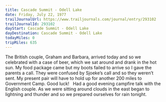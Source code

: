 ```yaml
---
title: Cascade Summit - Odell Lake
date: Friday, July 22, 1977
trailJournalUrl: https://www.trailjournals.com/journal/entry/293102
trailJournalId: 293102
dayStart: Cascade Summit - Odell Lake
dayDestination: Cascade Summit - Odell Lake
todayMiles: 0
tripMiles: 635
---
```

The British couple, Graham and Barbara, arrived today and so we celebrated with a case of beer, which we sat around and drank in the hot sun. My food package came but my boots failed to arrive so I gave the parents a call. They were confused by Sjoeke’s call and so they weren’t sent. My present pair will have to hold up for another 200 miles to Government Camp. Good luck!   Had a good evening campfire talk with the English couple. As we were sitting around clouds in the east began to lightning and thunder and so we prepared ourselves for rain tonight.
